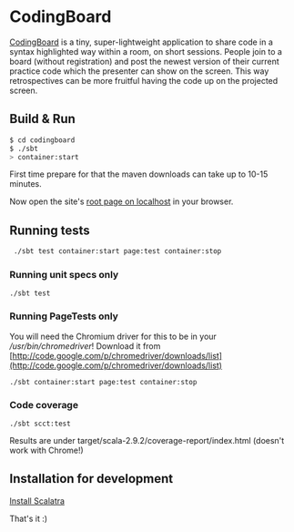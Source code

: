 # CodingBoard #

[CodingBoard](http://codingboard.org) is a tiny, super-lightweight application to share code in a syntax highlighted way within a room, on short sessions. 
People join to a board (without registration) and post the newest version of their current practice code which the presenter can show on the screen. This way retrospectives can be more fruitful having the code up on the projected screen. 

## Build & Run ##

```sh
$ cd codingboard
$ ./sbt
> container:start
```
First time prepare for that the maven downloads can take up to 10-15 minutes.

Now open the site's [root page on localhost](http://localhost:8080/) in your browser.

## Running tests

```sh
 ./sbt test container:start page:test container:stop
```
### Running unit specs only

``` 
./sbt test
```
### Running PageTests only

You will need the Chromium driver for this to be in your */usr/bin/chromedriver*!
Download it from [http://code.google.com/p/chromedriver/downloads/list](http://code.google.com/p/chromedriver/downloads/list)

``` 
./sbt container:start page:test container:stop
```

### Code coverage

``` 
./sbt scct:test
```

Results are under target/scala-2.9.2/coverage-report/index.html (doesn't work with Chrome!)


## Installation for development ##

[Install Scalatra](http://www.scalatra.org/getting-started/installation.html)


That's it :) 
